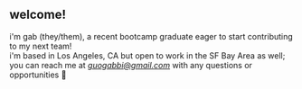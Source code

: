 ## welcome! 
i'm gab (they/them), a recent bootcamp graduate eager to start contributing to my next team!  
i'm based in Los Angeles, CA but open to work in the SF Bay Area as well;  
you can reach me at *guogabbi@gmail.com* with any questions or opportunities 🕺
